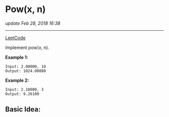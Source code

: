 # Pow(x, n) 
_update Feb 28, 2018  16:38_

---
[LeetCode](https://leetcode.com/problems/powx-n/description/)

Implement pow(x, n).

**Example 1:**

    Input: 2.00000, 10
    Output: 1024.00000
    
**Example 2:**
    
    Input: 2.10000, 3
    Output: 9.26100
    
    
## Basic Idea:
